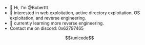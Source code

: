 - 👋 Hi, I’m @Boberttt
- 👀 interested in web exploitation, active directory exploitation, OS exploitation, and reverse engineering. 
- 🌱 currently learning more reverse engineering.
- Contact me on discord: 0x62797465
```math
\unicode
```
